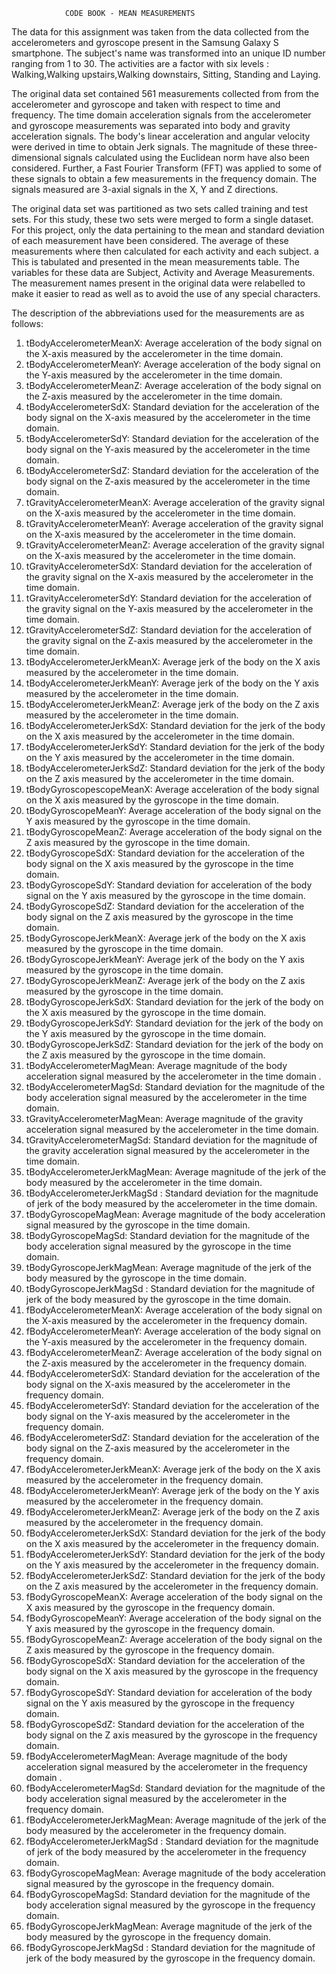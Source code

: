 				CODE BOOK - MEAN MEASUREMENTS

The data for this assignment was taken from the data collected from the accelerometers and gyroscope present in the Samsung Galaxy S smartphone.
The subject's name was transformed into an unique ID number ranging from 1 to 30. 
The activities are a factor with six levels : Walking,Walking 	upstairs,Walking downstairs, Sitting, Standing and Laying.

The original data set contained 561 measurements collected from from the accelerometer and gyroscope and taken with respect to time and frequency.
The time domain  acceleration signals from the accelerometer and gyroscope measurements was separated into body and gravity acceleration signals. 
The body's 	linear acceleration and angular velocity were derived in time to obtain Jerk signals. 
The magnitude of these three-dimensional signals calculated using the Euclidean norm have also been considered. 
Further, a Fast Fourier Transform (FFT) was applied to some of these signals to obtain a few measurements in the frequency domain.
The signals measured are 3-axial signals in the X, Y and Z directions.

The original data set was partitioned as two sets called training and test sets. For this study, these two sets were merged to form a single dataset.
For this project, only the data pertaining to the mean and standard deviation of each measurement have been considered.
The average of these measurements where then calculated for each activity and each subject. a
This is tabulated and presented in the mean measurements table.
The variables for these data are Subject, Activity and Average Measurements.
The measurement names present in the original data were relabelled to make it easier to read as well as to avoid the use of any special characters.
	 
The description of the abbreviations used for the measurements are as follows:
	
1. tBodyAccelerometerMeanX:  Average acceleration of the body signal on the X-axis measured by the accelerometer in the time domain.
2. tBodyAccelerometerMeanY:  Average acceleration of the body signal on the Y-axis measured by the accelerometer in the time domain.
3. tBodyAccelerometerMeanZ:  Average acceleration of the body signal on the Z-axis measured by the accelerometer in the time domain.
4. tBodyAccelerometerSdX:  Standard deviation for the acceleration of the body signal on the X-axis measured by the accelerometer in the time domain.
5. tBodyAccelerometerSdY:  Standard deviation for the acceleration of the body signal on the Y-axis measured by the accelerometer in the time domain.
6. tBodyAccelerometerSdZ: Standard deviation for the acceleration of the body signal on the Z-axis measured by the accelerometer in the time domain.
7. tGravityAccelerometerMeanX: Average acceleration of the gravity signal on the X-axis measured by the accelerometer in the time domain.
8. tGravityAccelerometerMeanY:  Average acceleration of the gravity signal on the X-axis measured by the accelerometer in the time domain.
9. tGravityAccelerometerMeanZ: Average acceleration of the gravity signal on the X-axis measured by the accelerometer in the time domain.
10. tGravityAccelerometerSdX: Standard deviation for the acceleration of the gravity signal on the X-axis measured by the accelerometer in the time domain.
11. tGravityAccelerometerSdY: Standard deviation for the acceleration of the gravity signal on the Y-axis measured by the accelerometer in the time domain.
12. tGravityAccelerometerSdZ: Standard deviation for the acceleration of the gravity signal on the Z-axis measured by the accelerometer in the time domain.
13. tBodyAccelerometerJerkMeanX:  Average jerk of the body on the X axis measured by the accelerometer in the time domain.
14. tBodyAccelerometerJerkMeanY: Average jerk of the body on the Y axis measured by the accelerometer in the time domain.
15. tBodyAccelerometerJerkMeanZ: Average jerk of the body on the Z axis measured by the accelerometer in the time domain.
16. tBodyAccelerometerJerkSdX: Standard deviation for the jerk of the body on the X axis measured by the accelerometer in the time domain.	
17. tBodyAccelerometerJerkSdY: Standard deviation for the jerk of the body on the Y axis measured by the accelerometer in the time domain.
18. tBodyAccelerometerJerkSdZ: Standard deviation for the jerk of the body on the Z axis measured by the accelerometer in the time domain.
19. tBodyGyroscopescopeMeanX: Average acceleration of the body signal on the X axis measured by the gyroscope in the time domain.
20. tBodyGyroscopeMeanY: Average acceleration of the body signal  on the Y axis measured by the gyroscope in the time domain.
21. tBodyGyroscopeMeanZ: Average acceleration of the body signal on the Z axis measured by the gyroscope in the time domain.
22. tBodyGyroscopeSdX: Standard deviation for the acceleration of the body signal on the X axis measured by the gyroscope in the time domain.
23. tBodyGyroscopeSdY: Standard deviation for acceleration of the body signal on the Y axis measured by the gyroscope in the time domain.
24. tBodyGyroscopeSdZ: Standard deviation for the acceleration of the body signal on the Z axis measured by the gyroscope in the time domain.
25. tBodyGyroscopeJerkMeanX:  Average jerk of the body on the X axis measured by the gyroscope in the time domain.
26. tBodyGyroscopeJerkMeanY:  Average jerk of the body on the Y axis measured by the gyroscope in the time domain.
27. tBodyGyroscopeJerkMeanZ:  Average jerk of the body on the Z axis measured by the gyroscope in the time domain.
28. tBodyGyroscopeJerkSdX: Standard deviation for the jerk of the body on the X axis measured by the gyroscope in the time domain.
29. tBodyGyroscopeJerkSdY: Standard deviation for the jerk of the body on the Y axis measured by the gyroscope in the time domain.
30. tBodyGyroscopeJerkSdZ: Standard deviation for the jerk of the body on the Z axis measured by the gyroscope in the time domain.
31. tBodyAccelerometerMagMean: Average magnitude of the body acceleration signal measured by the accelerometer in the time domain .
32. tBodyAccelerometerMagSd: Standard deviation for the magnitude of the body acceleration signal measured by the accelerometer in the time domain.
33. tGravityAccelerometerMagMean: Average magnitude of the gravity acceleration signal measured by the accelerometer in the time domain.
34. tGravityAccelerometerMagSd: Standard deviation for the magnitude of the gravity acceleration signal measured by the accelerometer in the time domain.
35. tBodyAccelerometerJerkMagMean: Average magnitude of the jerk of the body measured by the accelerometer in the time domain.
36. tBodyAccelerometerJerkMagSd : Standard deviation for the magnitude of jerk of the body measured by the accelerometer in the time domain.
37. tBodyGyroscopeMagMean: Average magnitude of the body acceleration signal measured by the gyroscope in the time domain.
38. tBodyGyroscopeMagSd: Standard deviation for the magnitude of the body acceleration signal measured by the gyroscope in the time domain.
39. tBodyGyroscopeJerkMagMean: Average magnitude of the jerk of the body measured by the gyroscope in the time domain.
40. tBodyGyroscopeJerkMagSd : Standard deviation for the magnitude of jerk of the body measured by the gyroscope in the time domain.
41. fBodyAccelerometerMeanX:  Average acceleration of the body signal on the X-axis measured by the accelerometer in the frequency domain.
42. fBodyAccelerometerMeanY:  Average acceleration of the body signal on the Y-axis measured by the accelerometer in the frequency domain.
43. fBodyAccelerometerMeanZ:  Average acceleration of the body signal on the Z-axis measured by the accelerometer in the frequency domain.
44. fBodyAccelerometerSdX:  Standard deviation for the acceleration of the body signal on the X-axis measured by the accelerometer in the frequency domain.
45. fBodyAccelerometerSdY:  Standard deviation for the acceleration of the body signal on the Y-axis measured by the accelerometer in the frequency domain.
46. fBodyAccelerometerSdZ: Standard deviation for the acceleration of the body signal on the Z-axis measured by the accelerometer in the frequency domain.
47. fBodyAccelerometerJerkMeanX: Average jerk of the body on the X axis measured by the accelerometer in the frequency domain.   
48. fBodyAccelerometerJerkMeanY: Average jerk of the body on the Y axis measured by the accelerometer in the frequency domain.
49. fBodyAccelerometerJerkMeanZ: Average jerk of the body on the Z axis measured by the accelerometer in the frequency domain.
50. fBodyAccelerometerJerkSdX: Standard deviation for the jerk of the body on the X axis measured by the accelerometer in the frequency domain.	
51. fBodyAccelerometerJerkSdY: Standard deviation for the jerk of the body on the Y axis measured by the accelerometer in the frequency domain.
52. fBodyAccelerometerJerkSdZ: Standard deviation for the jerk of the body on the Z axis measured by the accelerometer in the frequency domain. 
53. fBodyGyroscopeMeanX: Average acceleration of the body signal on the X axis measured by the gyroscope in the frequency domain.
54. fBodyGyroscopeMeanY: Average acceleration of the body signal  on the Y axis measured by the gyroscope in the frequency domain.
55. fBodyGyroscopeMeanZ: Average acceleration of the body signal on the Z axis measured by the gyroscope in the frequency domain.
56. fBodyGyroscopeSdX: Standard deviation for the acceleration of the body signal on the X axis measured by the gyroscope in the frequency domain.
57. fBodyGyroscopeSdY: Standard deviation for acceleration of the body signal on the Y axis measured by the gyroscope in the frequency domain.
58. fBodyGyroscopeSdZ: Standard deviation for the acceleration of the body signal on the Z axis measured by the gyroscope in the frequency domain.
59. fBodyAccelerometerMagMean: Average magnitude of the body acceleration signal measured by the accelerometer in the frequency domain .
60. fBodyAccelerometerMagSd: Standard deviation for the magnitude of the body acceleration signal measured by the accelerometer in the frequency domain.
61. fBodyAccelerometerJerkMagMean: Average magnitude of the jerk of the body measured by the accelerometer in the frequency domain.
62. fBodyAccelerometerJerkMagSd : Standard deviation for the magnitude of jerk of the body measured by the accelerometer in the frequency domain.
63. fBodyGyroscopeMagMean: Average magnitude of the body acceleration signal measured by the gyroscope in the frequency domain.
64. fBodyGyroscopeMagSd: Standard deviation for the magnitude of the body acceleration signal measured by the gyroscope in the frequency domain.
65. fBodyGyroscopeJerkMagMean: Average magnitude of the jerk of the body measured by the gyroscope in the frequency domain.
66. fBodyGyroscopeJerkMagSd : Standard deviation for the magnitude of jerk of the body measured by the gyroscope in the frequency domain.